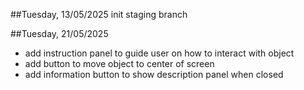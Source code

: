 ##Tuesday, 13/05/2025
init staging branch

##Tuesday, 21/05/2025
- add instruction panel to guide user on how to interact with object
- add button to move object to center of screen
- add information button to show description panel when closed
